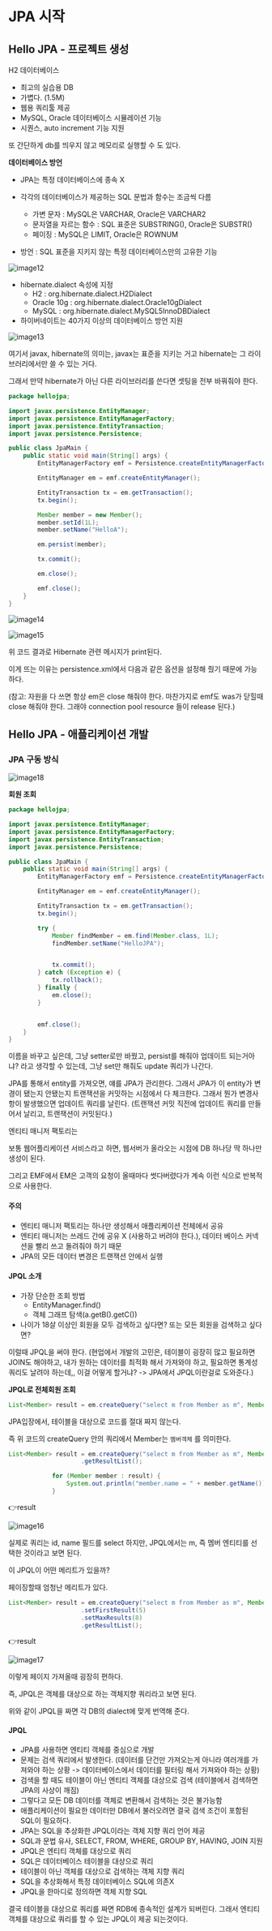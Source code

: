 # JPA 시작

## Hello JPA - 프로젝트 생성



H2 데이터베이스 

- 최고의 실습용 DB
- 가볍다. (1.5M)
- 웹용 쿼리툴 제공
- MySQL, Oracle 데이터베이스 시뮬레이션 기능
- 시퀀스, auto increment 기능 지원

또 간단하게 db를 띄우지 않고 메모리로 실행할 수 도 있다.



**데이터베이스 방언**

- JPA는 특정 데이터베이스에 종속 X

- 각각의 데이터베이스가 제공하는 SQL 문법과 함수는 조금씩 다름
  - 가변 문자 : MySQL은 VARCHAR, Oracle은 VARCHAR2
  - 문자열을 자르는 함수 : SQL 표준은 SUBSTRING(), Oracle은 SUBSTR()
  - 페이징 : MySQL은 LIMIT, Oracle은 ROWNUM

- 방언 : SQL 표준을 지키지 않는 특정 데이터베이스만의 고유한 기능

![image12](./image/image12.png)

- hibernate.dialect 속성에 지정
  - H2 : org.hibernate.dialect.H2Dialect
  - Oracle 10g : org.hibernate.dialect.Oracle10gDialect
  - MySQL : org.hibernate.dialect.MySQL5InnoDBDialect
- 하이버네이트는 40가지 이상의 데이터베이스 방언 지원

![image13](./image/image13.png)

여기서 javax, hibernate의 의미는, javax는 표준을 지키는 거고 hibernate는 그 라이브러리에서만 쓸 수 있는 거다.

그래서 만약 hibernate가 아닌 다른 라이브러리를 쓴다면 셋팅을 전부 바꿔줘야 한다.



```java
package hellojpa;

import javax.persistence.EntityManager;
import javax.persistence.EntityManagerFactory;
import javax.persistence.EntityTransaction;
import javax.persistence.Persistence;

public class JpaMain {
    public static void main(String[] args) {
        EntityManagerFactory emf = Persistence.createEntityManagerFactory("hello");

        EntityManager em = emf.createEntityManager();

        EntityTransaction tx = em.getTransaction();
        tx.begin();

        Member member = new Member();
        member.setId(1L);
        member.setName("HelloA");

        em.persist(member);

        tx.commit();

        em.close();

        emf.close();
    }
}
```

![image14](./image/image14.png)

![image15](./image/image15.png)

위 코드 결과로 Hibernate 관련 메시지가 print된다.

이게 뜨는 이유는 persistence.xml에서 다음과 같은 옵션을 설정해 줬기 때문에 가능하다.

(참고: 자원을 다 쓰면 항상 em은 close 해줘야 한다. 마찬가지로 emf도 was가 닫힐때 close 해줘야 한다. 그래야 connection pool resource 들이 release 된다.)



## Hello JPA - 애플리케이션 개발

### JPA 구동 **방식**

![image18](./image/image18.png)

**회원 조회**

```java
package hellojpa;

import javax.persistence.EntityManager;
import javax.persistence.EntityManagerFactory;
import javax.persistence.EntityTransaction;
import javax.persistence.Persistence;

public class JpaMain {
    public static void main(String[] args) {
        EntityManagerFactory emf = Persistence.createEntityManagerFactory("hello");

        EntityManager em = emf.createEntityManager();

        EntityTransaction tx = em.getTransaction();
        tx.begin();

        try {
            Member findMember = em.find(Member.class, 1L);
            findMember.setName("HelloJPA");


            tx.commit();
        } catch (Exception e) {
            tx.rollback();
        } finally {
            em.close();
        }


        emf.close();
    }
}
```

이름을 바꾸고 싶은데, 그냥 setter로만 바꿨고, persist를 해줘야 업데이트 되는거아냐? 라고 생각할 수 있는데, 그냥 set만 해줘도 update 쿼리가 나간다.

JPA를 통해서 entity를 가져오면, 얘를 JPA가 관리한다. 그래서 JPA가 이 entity가 변경이 됐는지 안됐는지 트랜잭션을 커밋하는 시점에서 다 체크한다. 그래서 뭔가 변경사항이 발생했으면 업데이트 쿼리를 날린다. (트랜잭션 커밋 직전에 업데이트 쿼리를 만들어서 날리고, 트랜잭션이 커밋된다.)



엔티티 매니저 팩토리는 

보통 웹어플리케이션 서비스라고 하면, 웹서버가 올라오는 시점에 DB 하나당 딱 하나만 생성이 된다. 

그리고 EMF에서 EM은 고객의 요청이 올때마다 썻다버렸다가 계속 이런 식으로 반복적으로 사용한다.



#### 주의

- 엔티티 매니저 팩토리는 하나만 생성해서 애플리케이션 전체에서 공유
- 엔티티 매니저는 쓰레드 간에 공유 X (사용하고 버려야 한다.), 데이터 베이스 커넥션을 빨리 쓰고 돌려줘야 하기 때문
- JPA의 모든 데이터 변경은 트랜잭션 안에서 실행





#### JPQL 소개

- 가장 단순한 조회 방법
  - EntityManager.find()
  - 객체 그래프 탐색(a.getB().getC())
- 나이가 18살 이상인 회원을 모두 검색하고 싶다면? 또는 모든 회원을 검색하고 싶다면?

이럴때 JPQL을 써야 한다. (현업에서 개발의 고민은, 테이블이 굉장히 많고 필요하면 JOIN도 해야하고, 내가 원하는 데이터를 최적화 해서 가져와야 하고, 필요하면 통계성 쿼리도 날려야 하는데,, 이걸 어떻게 할거냐? -> JPA에서 JPQL이란걸로 도와준다.)

**JPQL로 전체회원 조회**

```java
List<Member> result = em.createQuery("select m from Member as m", Member.class).getResultList();
```

JPA입장에서, 테이블을 대상으로 코드를 절대 짜지 않는다.

즉 위 코드의 createQuery 안의 쿼리에서 Member는 `멤버객체` 를 의미한다.

```java
List<Member> result = em.createQuery("select m from Member as m", Member.class)
                    .getResultList();

            for (Member member : result) {
                System.out.println("member.name = " + member.getName());
            }
```

👉result

![image16](./image/image16.png)

실제로 쿼리는 id, name 필드를 select 하지만, JPQL에서는 m, 즉 멤버 엔티티를 선택한 것이라고 보면 된다.

이 JPQL이 어떤 메리트가 있을까?

페이징할때 엄청난 메리트가 있다.

```java
List<Member> result = em.createQuery("select m from Member as m", Member.class)
                    .setFirstResult(5)
                    .setMaxResults(8)
                    .getResultList();
```

👉result

![image17](./image/image17.png)

이렇게 페이지 가져올때 굉장히 편하다.

즉, JPQL은 객체를 대상으로 하는 객체지향 쿼리라고 보면 된다.

위와 같이 JPQL을 짜면 각 DB의 dialect에 맞게 번역해 준다.



#### JPQL

- JPA를 사용하면 엔티티 객체를 중심으로 개발
- 문제는 검색 쿼리에서 발생한다. (데이터를 단건만 가져오는게 아니라 여러개를 가져와야 하는 상황 -> 데이터베이스에서 데이터를 필터링 해서 가져와야 하는 상황)
- 검색을 할 때도 테이블이 아닌 엔티티 객체를 대상으로 검색 (테이블에서 검색하면 JPA의 사상이 깨짐)
- 그렇다고 모든 DB 데이터를 객체로 변환해서 검색하는 것은 불가능함
- 애플리케이션이 필요한 데이터만 DB에서 불러오려면 결국 검색 조건이 포함된 SQL이 필요하다.
- JPA는 SQL을 추상화한 JPQL이라는 객체 지향 쿼리 언어 제공
- SQL과 문법 유사, SELECT, FROM, WHERE, GROUP BY, HAVING, JOIN 지원
- JPQL은 엔티티 객체를 대상으로 쿼리
- SQL은 데이터베이스 테이블을 대상으로 쿼리
- 테이블이 아닌 객체를 대상으로 검색하는 객체 지향 쿼리
- SQL을 추상화해서 특정 데이터베이스 SQL에 의존X
- JPQL을 한마디로 정의하면 객체 지향 SQL

결국 테이블을 대상으로 쿼리를 짜면 RDB에 종속적인 설계가 되버린다. 그래서 엔티티 객체를 대상으로 쿼리를 할 수 있는 JPQL이 제공 되는것이다.
